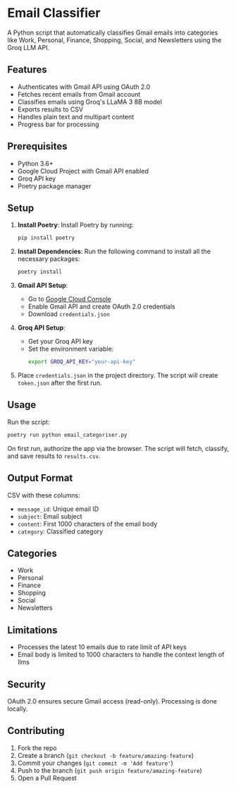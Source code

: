 # Email Classifier

A Python script that automatically classifies Gmail emails into categories like Work, Personal, Finance, Shopping, Social, and Newsletters using the Groq LLM API.

## Features

- Authenticates with Gmail API using OAuth 2.0
- Fetches recent emails from Gmail account
- Classifies emails using Groq's LLaMA 3 8B model
- Exports results to CSV
- Handles plain text and multipart content
- Progress bar for processing

## Prerequisites

- Python 3.6+
- Google Cloud Project with Gmail API enabled
- Groq API key
- Poetry package manager

## Setup

1. **Install Poetry**:
   Install Poetry by running:
   ```bash
   pip install poetry
   ```

2. **Install Dependencies**:
   Run the following command to install all the necessary packages:
   ```bash
   poetry install
   ```

3. **Gmail API Setup**:
   - Go to [Google Cloud Console](https://console.cloud.google.com)
   - Enable Gmail API and create OAuth 2.0 credentials
   - Download `credentials.json`

4. **Groq API Setup**:
   - Get your Groq API key
   - Set the environment variable:
     ```bash
     export GROQ_API_KEY="your-api-key"
     ```

5. Place `credentials.json` in the project directory. The script will create `token.json` after the first run.

## Usage

Run the script:

```bash
poetry run python email_categoriser.py
```

On first run, authorize the app via the browser. The script will fetch, classify, and save results to `results.csv`.

## Output Format

CSV with these columns:
- `message_id`: Unique email ID
- `subject`: Email subject
- `content`: First 1000 characters of the email body
- `category`: Classified category

## Categories

- Work
- Personal
- Finance
- Shopping
- Social
- Newsletters

## Limitations

- Processes the latest 10 emails due to rate limit of API keys
- Email body is limited to 1000 characters to handle the context length of llms

## Security

OAuth 2.0 ensures secure Gmail access (read-only). Processing is done locally.

## Contributing

1. Fork the repo
2. Create a branch (`git checkout -b feature/amazing-feature`)
3. Commit your changes (`git commit -m 'Add feature'`)
4. Push to the branch (`git push origin feature/amazing-feature`)
5. Open a Pull Request
